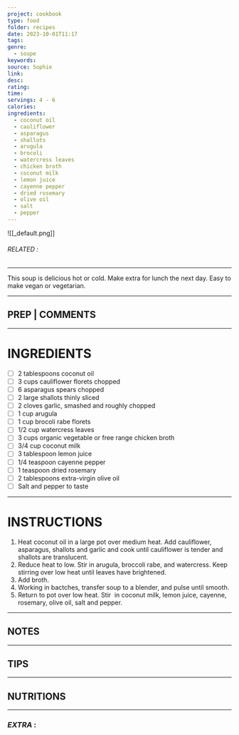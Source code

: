 ```yaml
---
project: cookbook
type: food
folder: recipes
date: 2023-10-01T11:17
tags: 
genre:
  - soupe
keywords: 
source: Sophie
link: 
desc: 
rating: 
time: 
servings: 4 - 6
calories: 
ingredients:
  - coconut oil
  - cauliflower
  - asparagus
  - shallots
  - arugula
  - brocoli
  - watercress leaves
  - chicken broth
  - coconut milk
  - lemon juice
  - cayenne pepper
  - dried rosemary
  - olive oil
  - salt
  - pepper
---
```


![[_default.png]]
###### *RELATED* : 
---
This soup is delicious hot or cold. Make extra for lunch the next day. Easy to make vegan or vegetarian.

---
## PREP | COMMENTS



---
# INGREDIENTS

- [ ] 2 tablespoons coconut oil
- [ ] 3 cups cauliflower florets chopped
- [ ] 6 asparagus spears chopped
- [ ] 2 large shallots thinly sliced
- [ ] 2 cloves garlic, smashed and roughly chopped
- [ ] 1 cup arugula
- [ ] 1 cup brocoli rabe florets
- [ ] 1/2 cup watercress leaves
- [ ] 3 cups organic vegetable or free range chicken broth
- [ ] 3/4 cup coconut milk
- [ ] 3 tablespoon lemon juice
- [ ] 1/4 teaspoon cayenne pepper
- [ ] 1 teaspoon dried rosemary
- [ ] 2 tablespoons extra-virgin olive oil
- [ ] Salt and pepper to taste

---
# INSTRUCTIONS

1. Heat coconut oil in a large pot over medium heat. Add cauliflower, asparagus, shallots and garlic and cook until cauliflower is tender and shallots are translucent.
2. Reduce heat to low. Stir in arugula, broccoli rabe, and watercress. Keep stirring over low heat until leaves have brightened.
3. Add broth.
4. Working in bactches, transfer soup to a blender, and pulse until smooth.
5. Return to pot over low heat. Stir  in coconut milk, lemon juice, cayenne, rosemary, olive oil, salt and pepper.

---
## NOTES



---
## TIPS



---
## NUTRITIONS



---
### *EXTRA* :



